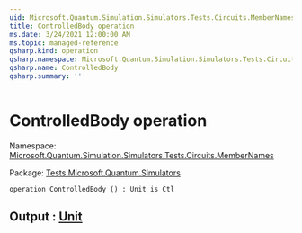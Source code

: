 ```yaml
---
uid: Microsoft.Quantum.Simulation.Simulators.Tests.Circuits.MemberNames.ControlledBody
title: ControlledBody operation
ms.date: 3/24/2021 12:00:00 AM
ms.topic: managed-reference
qsharp.kind: operation
qsharp.namespace: Microsoft.Quantum.Simulation.Simulators.Tests.Circuits.MemberNames
qsharp.name: ControlledBody
qsharp.summary: ''
---
```


# ControlledBody operation

Namespace: [Microsoft.Quantum.Simulation.Simulators.Tests.Circuits.MemberNames](xref:Microsoft.Quantum.Simulation.Simulators.Tests.Circuits.MemberNames)

Package: [Tests.Microsoft.Quantum.Simulators](https://nuget.org/packages/Tests.Microsoft.Quantum.Simulators)




```qsharp
operation ControlledBody () : Unit is Ctl
```


## Output : [Unit](xref:microsoft.quantum.lang-ref.unit)

